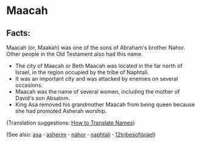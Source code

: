 # Maacah #

## Facts: ##

Maacah (or, Maakah) was one of the sons of Abraham's brother Nahor. Other people in the Old Testament also had this name.

* The city of Maacah or Beth Maacah was located in the far north of Israel, in the region occupied by the tribe of Naphtali.
* It was an important city and was attacked by enemies on several occasions.
* Maacah was the name of several women, including the mother of David's son Absalom.
* King Asa removed his grandmother Maacah from being queen because she had promoted Asherah worship.

(Translation suggestions: [How to Translate Names](https://git.door43.org/Door43/en-ta-translate-vol1/src/master/content/translate_names.md))

(See also: [asa](../other/asa.md) **·** [asherim](../other/asherim.md) **·** [nahor](../other/nahor.md) **·** [naphtali](../other/naphtali.md) **·** [12tribesofisrael](../other/12tribesofisrael.md))

